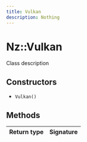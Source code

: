 ```yaml
---
title: Vulkan
description: Nothing
---
```


# Nz::Vulkan

Class description

## Constructors

- `Vulkan()`

## Methods

| Return type | Signature |
| ----------- | --------- |
